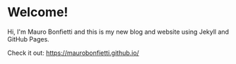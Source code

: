 # Welcome!

Hi, I'm Mauro Bonfietti and this is my new blog and website using Jekyll and GitHub Pages.

Check it out: https://maurobonfietti.github.io/
